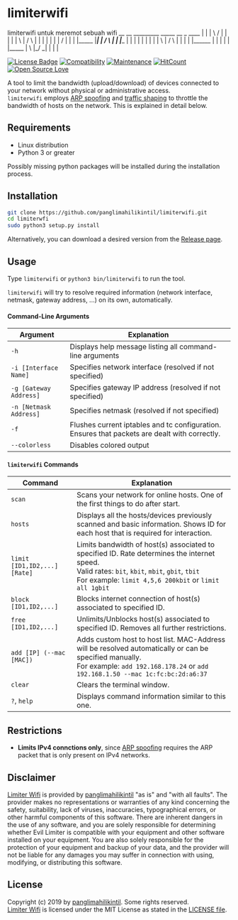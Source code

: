 # limiterwifi
limiterwifi untuk meremot sebuah wifi
             __    __      _________     _____   __            _             ____
|        |  |  \  /  |  |      |        |       |   \    |    / \    |   |  |       |
|        |  |   \/   |  |      |        |_____  |___|    |   /   \   |   |  |____   |
|        |  |        |  |      |        |       |  \     |  /     \  |   |  |       |
|______  |  |        |  |      |        |_____  |   \    |_/       \_|   |  |       |


[![License Badge](https://img.shields.io/badge/license-MIT-blue.svg)](LICENSE)
[![Compatibility](https://img.shields.io/badge/python-3-brightgreen.svg)](PROJECT)
[![Maintenance](https://img.shields.io/badge/Maintained%3F-yes-green.svg)](https://GitHub.com/Naereen/StrapDown.js/graphs/commit-activity)
[![HitCount](http://hits.dwyl.io/bitbrute/evillimiter.svg)](http://hits.dwyl.io/bitbrute/evillimiter)
[![Open Source Love](https://badges.frapsoft.com/os/v3/open-source.svg?v=102)](https://github.com/ellerbrock/open-source-badge/)

A tool to limit the bandwidth (upload/download) of devices connected to your network without physical or administrative access.<br>
```limiterwifi``` employs [ARP spoofing](https://en.wikipedia.org/wiki/ARP_spoofing) and [traffic shaping](https://en.wikipedia.org/wiki/Traffic_shaping) to throttle the bandwidth of hosts on the network. This is explained in detail below.

## Requirements
- Linux distribution
- Python 3 or greater

Possibly missing python packages will be installed during the installation process.

## Installation

```bash
git clone https://github.com/panglimahilikintil/limiterwifi.git
cd limiterwfi
sudo python3 setup.py install
```

Alternatively, you can download a desired version from the [Release page](https://github.com/panglimahilikintil/limiterwifi/releases).<br>

## Usage

Type ```limiterwifi``` or ```python3 bin/limiterwifi``` to run the tool.

```limiterwifi``` will try to resolve required information (network interface, netmask, gateway address, ...) on its own, automatically.

#### Command-Line Arguments

| Argument | Explanation |
| -------- | ----------- |
| ```-h``` | Displays help message listing all command-line arguments |
| ```-i [Interface Name]``` | Specifies network interface (resolved if not specified)|
| ```-g [Gateway Address]``` | Specifies gateway IP address (resolved if not specified)|
| ```-n [Netmask Address]``` | Specifies netmask (resolved if not specified)|
| ```-f``` | Flushes current iptables and tc configuration. Ensures that packets are dealt with correctly.|
| ```--colorless``` | Disables colored output |

#### ```limiterwifi``` Commands

| Command | Explanation |
| ------- | ----------- |
| ```scan``` | Scans your network for online hosts. One of the first things to do after start.
| ```hosts``` | Displays all the hosts/devices previously scanned and basic information. Shows ID for each host that is required for interaction.
| ```limit [ID1,ID2,...] [Rate]``` | Limits bandwidth of host(s) associated to specified ID. Rate determines the internet speed.<br>Valid rates: ```bit```, ```kbit```, ```mbit```, ```gbit```, ```tbit```<br>For example: ```limit 4,5,6 200kbit``` or ```limit all 1gbit```
| ```block [ID1,ID2,...]``` | Blocks internet connection of host(s) associated to specified ID.
| ```free [ID1,ID2,...]``` | Unlimits/Unblocks host(s) associated to specified ID. Removes all further restrictions.
| ```add [IP] (--mac [MAC])``` | Adds custom host to host list. MAC-Address will be resolved automatically or can be specified manually.<br>For example: ```add 192.168.178.24``` or ```add 192.168.1.50 --mac 1c:fc:bc:2d:a6:37```
| ```clear``` | Clears the terminal window.
| ```?```, ```help``` | Displays command information similar to this one.

## Restrictions

- **Limits IPv4 connctions only**, since [ARP spoofing](https://en.wikipedia.org/wiki/ARP_spoofing) requires the ARP packet that is only present  on IPv4 networks.

## Disclaimer
[Limiter Wifi](https://github.com/panglimahilikintil/limiterwifi) is provided by [panglimahilikintil](https://github.com/panglimahilikintil) "as is" and "with all faults". The provider makes no representations or warranties of any kind concerning the safety, suitability, lack of viruses, inaccuracies, typographical errors, or other harmful components of this software. There are inherent dangers in the use of any software, and you are solely responsible for determining whether Evil Limiter is compatible with your equipment and other software installed on your equipment. You are also solely responsible for the protection of your equipment and backup of your data, and the provider will not be liable for any damages you may suffer in connection with using, modifying, or distributing this software. 

## License

Copyright (c) 2019 by [panglimahilikintil](https://github.com/panglimahilikintil). Some rights reserved.<br>
[Limiter Wifi](https://github.com/panglimahilikintil/limiterwifi) is licensed under the MIT License as stated in the [LICENSE file](LICENSE).